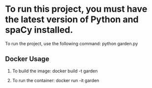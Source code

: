 # To run this project, you must have the latest version of Python and spaCy installed.

To run the project, use the following command:
python garden.py

## Docker Usage

1. To build the image:
docker build -t garden

2. To run the container:
docker run -it garden
